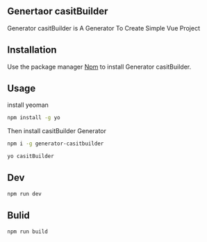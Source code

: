 ## Genertaor casitBuilder
Generator casitBuilder is A Generator To Create Simple Vue Project


## Installation

Use the package manager [Npm](https://www.npmjs.com/) to install Generator casitBuilder.

## Usage
install yeoman 

```bash
npm install -g yo
```
Then install casitBuilder Generator <br />

```bash
npm i -g generator-casitbuilder
```

```bash
yo casitBuilder
```

## Dev

```bash
npm run dev
```

## Bulid

```bash
npm run build 
```